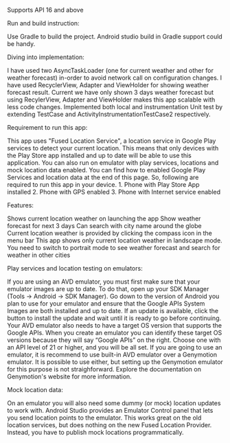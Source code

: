 Supports API 16 and above

Run and build instruction:

Use Gradle to build the project. Android studio build in Gradle support could be handy.

Diving into implementation:

I have used two AsyncTaskLoader (one for current weather and other for weather forecast) in-order to avoid network call on configuration changes.
I have used RecyclerView, Adapter and ViewHolder for showing weather forecast result. Current we have only shown 3 days weather forecast but using RecylerView, Adapter and ViewHolder makes this app scalable with less code changes.
Implemented both local and instrumentation Unit test by extending TestCase and ActivityInstrumentationTestCase2 respectively.

Requirement to run this app:

This app uses "Fused Location Service", a location service in Google Play services to detect your current location. This means that only devices with the Play Store app installed and up to date will be able to use this application. You can also run on emulator with play services, locations and mock location data enabled. You can find how to enabled Google Play Services and location data at the end of this page. So, following are required to run this app in your device. 1. Phone with Play Store App installed 2. Phone with GPS enabled 3. Phone with Internet service enabled

Features:

Shows current location weather on launching the app
Show weather forecast for next 3 days
Can search with city name around the globe
Current location weather is provided by clicking the compass icon in the menu bar
This app shows only current location weather in landscape mode. You need to switch to portrait mode to see weather forecast and search for weather in other cities

Play services and location testing on emulators:

If you are using an AVD emulator, you must first make sure that your emulator images are up to date. To do that, open up your SDK Manager (Tools → Android → SDK Manager). Go down to the version of Android you plan to use for your emulator and ensure that the Google APIs System Images are both installed and up to date. If an update is available, click the button to install the update and wait until it is ready to go before continuing. Your AVD emulator also needs to have a target OS version that supports the Google APIs. When you create an emulator you can identify these target OS versions because they will say “Google APIs” on the right. Choose one with an API level of 21 or higher, and you will be all set. If you are going to use an emulator, it is recommend to use built-in AVD emulator over a Genymotion emulator. It is possible to use either, but setting up the Genymotion emulator for this purpose is not straighforward. Explore the documentation on Genymotion's website for more information.

Mock location data:

On an emulator you will also need some dummy (or mock) location updates to work with. Android Studio provides an Emulator Control panel that lets you send location points to the emulator. This works great on the old location services, but does nothing on the new Fused Location Provider. Instead, you have to publish mock locations programmatically.